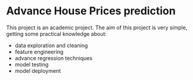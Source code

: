 # Advance House Prices prediction

This project is an academic project. The aim of this project is very simple, getting some practical knowledge about:

- data exploration and cleaning
- feature engineering
- advance regression techniques
- model testing
- model deployment
